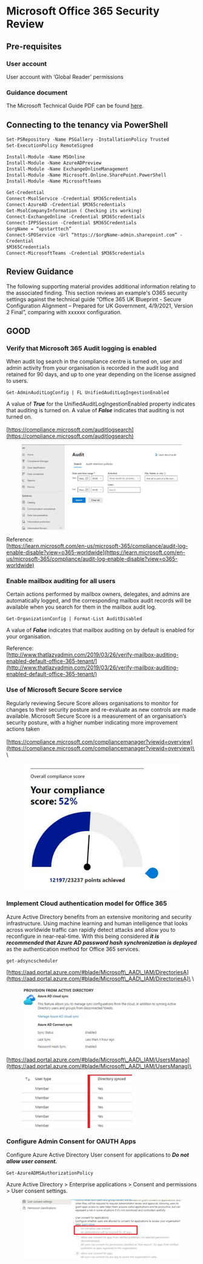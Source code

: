 # Microsoft Office 365 Security Review

## Pre-requisites

### User account

User account with ‘Global Reader’ permissions

### Guidance document

The Microsoft Technical Guide PDF can be found [here](https://query.prod.cms.rt.microsoft.com/cms/api/am/binary/RWBft1).

## Connecting to the tenancy via PowerShell

```
Set-PSRepository -Name PSGallery -InstallationPolicy Trusted 
Set-ExecutionPolicy RemoteSigned 

```

```
Install-Module -Name MSOnline 
Install-Module -Name AzureADPreview 
Install-Module -Name ExchangeOnlineManagement 
Install-Module -Name Microsoft.Online.SharePoint.PowerShell 
Install-Module -Name MicrosoftTeams 
```

```
Get-Credential 
Connect-MsolService -Credential $M365credentials 
Connect-AzureAD -Credential $M365credentials 
Get-MsolCompanyInformation ( Checking its working) 
Connect-ExchangeOnline -Credential $M365credentials 
Connect-IPPSSession -Credential $M365Credentials 
$orgName = “upstarttech” 
Connect-SPOService -Url “https://$orgName-admin.sharepoint.com” -Credential 
$M365Credentials 
Connect-MicrosoftTeams -Credential $M365credentials 
```

## Review Guidance

The following supporting material provides additional information relating to the associated finding. This section reviews an example's O365 security settings against the technical guide “Office 365 UK Blueprint - Secure Configuration Alignment – Prepared for UK Government, 4/9/2021, Version 2 Final”, comparing with xxxxxx configuration.

## GOOD

### Verify that Microsoft 365 Audit logging is enabled

When audit log search in the compliance centre is turned on, user and admin activity from your organisation is recorded in the audit log and retained for 90 days, and up to one year depending on the license assigned to users.

```
Get-AdminAuditLogConfig | FL UnifiedAuditLogIngestionEnabled
```

A value of _**True**_ for the UnifiedAuditLogIngestionEnabled property indicates that auditing is turned on. A value of _**False**_ indicates that auditing is not turned on.\
\
[https://compliance.microsoft.com/auditlogsearch](https://compliance.microsoft.com/auditlogsearch)

<figure><img src="../../.gitbook/assets/image (7).png" alt=""><figcaption></figcaption></figure>

Reference:\
[https://learn.microsoft.com/en-us/microsoft-365/compliance/audit-log-enable-disable?view=o365-worldwide](https://learn.microsoft.com/en-us/microsoft-365/compliance/audit-log-enable-disable?view=o365-worldwide)

### Enable mailbox auditing for all users

Certain actions performed by mailbox owners, delegates, and admins are automatically logged, and the corresponding mailbox audit records will be available when you search for them in the mailbox audit log.

```
Get-OrganizationConfig | Format-List AuditDisabled 
```

A value of _**False**_ indicates that mailbox auditing on by default is enabled for your organisation.

Reference:\
[http://www.thatlazyadmin.com/2019/03/26/verify-mailbox-auditing-enabled-default-office-365-tenant/](http://www.thatlazyadmin.com/2019/03/26/verify-mailbox-auditing-enabled-default-office-365-tenant/)

### Use of Microsoft Secure Score service

Regularly reviewing Secure Score allows organisations to monitor for changes to their security posture and re-evaluate as new controls are made available. Microsoft Secure Score is a measurement of an organisation’s security posture, with a higher number indicating more improvement actions taken\
\
[https://compliance.microsoft.com/compliancemanager?viewid=overview](https://compliance.microsoft.com/compliancemanager?viewid=overview)\
\


<figure><img src="../../.gitbook/assets/image (2).png" alt=""><figcaption></figcaption></figure>

### Implement Cloud authentication model for Office 365

Azure Active Directory benefits from an extensive monitoring and security infrastructure. Using machine learning and human intelligence that looks across worldwide traffic can rapidly detect attacks and allow you to reconfigure in near-real-time. With this being considered _**it is recommended that Azure AD password hash synchronization is deployed**_ as the authentication method for Office 365 services.

```
get-adsyncscheduler
```

[https://aad.portal.azure.com/#blade/Microsoft\_AAD\_IAM/DirectoriesA](https://aad.portal.azure.com/#blade/Microsoft\_AAD\_IAM/DirectoriesA)\
\


<figure><img src="../../.gitbook/assets/image (5).png" alt=""><figcaption></figcaption></figure>

[https://aad.portal.azure.com/#blade/Microsoft\_AAD\_IAM/UsersManag](https://aad.portal.azure.com/#blade/Microsoft\_AAD\_IAM/UsersManag)\


<figure><img src="../../.gitbook/assets/image (4).png" alt=""><figcaption></figcaption></figure>

### Configure Admin Consent for OAUTH Apps

Configure Azure Active Directory User consent for applications to _**Do not allow user consent.**_

```
Get-AzureADMSAuthorizationPolicy 
```

Azure Active Directory > Enterprise applications > Consent and permissions > User consent settings.

<figure><img src="../../.gitbook/assets/image (9).png" alt=""><figcaption></figcaption></figure>

